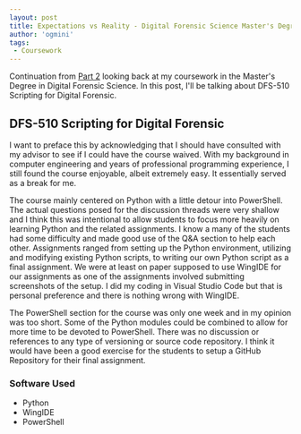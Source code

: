 ```yaml
---
layout: post
title: Expectations vs Reality - Digital Forensic Science Master's Degree Part 3
author: 'ogmini'
tags:
 - Coursework
---
```


Continuation from [Part 2](https://ogmini.github.io/2025/01/14/DFS-501.html) looking back at my coursework in the Master's Degree in Digital Forensic Science. In this post, I'll be talking about DFS-510 Scripting for Digital Forensic.

## DFS-510 Scripting for Digital Forensic

I want to preface this by acknowledging that I should have consulted with my advisor to see if I could have the course waived. With my background in computer engineering and years of professional programming experience, I still found the course enjoyable, albeit extremely easy. It essentially served as a break for me.

The course mainly centered on Python with a little detour into PowerShell. The actual questions posed for the discussion threads were very shallow and I think this was intentional to allow students to focus more heavily on learning Python and the related assignments. I know a many of the students had some difficulty and made good use of the Q&A section to help each other.  Assignments ranged from setting up the Python environment, utilizing and modifying existing Python scripts, to writing our own Python script as a final assignment. We were at least on paper supposed to use WingIDE for our assignments as one of the assignments involved submitting screenshots of the setup. I did my coding in Visual Studio Code but that is personal preference and there is nothing wrong with WingIDE.

The PowerShell section for the course was only one week and in my opinion was too short. Some of the Python modules could be combined to allow for more time to be devoted to PowerShell. There was no discussion or references to any type of versioning or source code repository. I think it would have been a good exercise for the students to setup a GitHub Repository for their final assignment.

### Software Used

- Python
- WingIDE
- PowerShell
